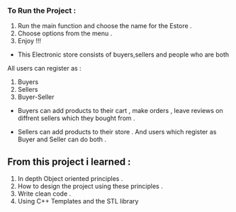 ### To Run the Project :

1. Run the main function and choose the name for the Estore .
2. Choose options from the menu .
3. Enjoy !!!

* This Electronic store consists of buyers,sellers and people who are both

All users can register as :
1. Buyers
2. Sellers
3. Buyer-Seller

* Buyers can add products to their cart , make orders , leave reviews on    diffrent sellers which they bought from .

* Sellers can add products to their store .
And users which register as Buyer and Seller can do both . 

## From this project i learned : 

1. In depth Object oriented principles .
2. How to design the project using these principles .
3. Write clean code .
4. Using C++ Templates and the STL library